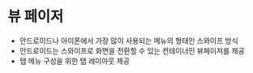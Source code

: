 # 뷰 페이저
- 안드로이드나 아이폰에서 가장 많이 사용되는 메뉴의 형태인 스와이프 방식
- 안드로이드는 스와이프로 화면을 전환할 수 있는 컨테이너인 뷰페이저를 제공
- 탭 메뉴 구성을 위한 탭 레이아웃 제공

